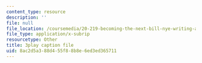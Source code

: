 ```yaml
---
content_type: resource
description: ''
file: null
file_location: /coursemedia/20-219-becoming-the-next-bill-nye-writing-and-hosting-the-educational-show-january-iap-2015/8ac2d5a388d455f88b8e6ed3ed365711_gfMHRcpwQAY.vtt
file_type: application/x-subrip
resourcetype: Other
title: 3play caption file
uid: 8ac2d5a3-88d4-55f8-8b8e-6ed3ed365711
---
```

